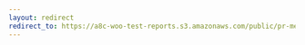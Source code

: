 ```yaml
---
layout: redirect
redirect_to: https://a8c-woo-test-reports.s3.amazonaws.com/public/pr-merge/40888/e2e/index.html
---
```

